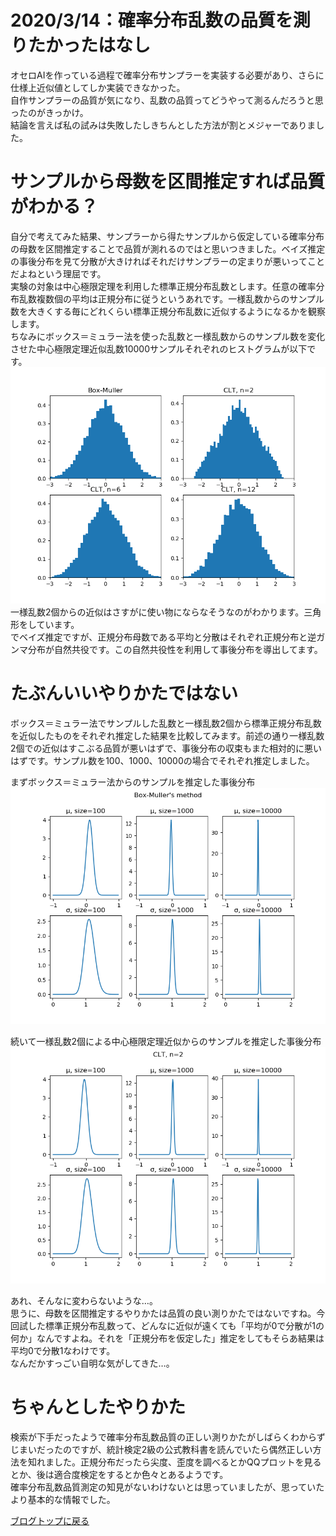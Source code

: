 # 2020/3/14：確率分布乱数の品質を測りたかったはなし
オセロAIを作っている過程で確率分布サンプラーを実装する必要があり、さらに仕様上近似値としてしか実装できなかった。  
自作サンプラーの品質が気になり、乱数の品質ってどうやって測るんだろうと思ったのがきっかけ。  
結論を言えば私の試みは失敗したしきちんとした方法が割とメジャーでありました。

# サンプルから母数を区間推定すれば品質がわかる？
自分で考えてみた結果、サンプラーから得たサンプルから仮定している確率分布の母数を区間推定することで品質が測れるのではと思いつきました。ベイズ推定の事後分布を見て分散が大きければそれだけサンプラーの定まりが悪いってことだよねという理屈です。  
実験の対象は中心極限定理を利用した標準正規分布乱数とします。任意の確率分布乱数複数個の平均は正規分布に従うというあれです。一様乱数からのサンプル数を大きくする毎にどれくらい標準正規分布乱数に近似するようになるかを観察します。  
ちなみにボックス＝ミュラー法を使った乱数と一様乱数からのサンプル数を変化させた中心極限定理近似乱数10000サンプルそれぞれのヒストグラムが以下です。  
![標準正規分布乱数のヒストグラム](histgram.png)  
一様乱数2個からの近似はさすがに使い物にならなそうなのがわかります。三角形をしています。  
でベイズ推定ですが、正規分布母数である平均と分散はそれぞれ正規分布と逆ガンマ分布が自然共役です。この自然共役性を利用して事後分布を導出してます。

# たぶんいいやりかたではない
ボックス＝ミュラー法でサンプルした乱数と一様乱数2個から標準正規分布乱数を近似したものをそれぞれ推定した結果を比較してみます。前述の通り一様乱数2個での近似はすこぶる品質が悪いはずで、事後分布の収束もまた相対的に悪いはずです。サンプル数を100、1000、10000の場合でそれぞれ推定しました。    

まずボックス＝ミュラー法からのサンプルを推定した事後分布  
![ボックス＝ミュラー法](bmm.png)  

続いて一様乱数2個による中心極限定理近似からのサンプルを推定した事後分布
![中心極限定理近似](clt_2.png)  

あれ、そんなに変わらないような…。  
思うに、母数を区間推定するやりかたは品質の良い測りかたではないですね。今回試した標準正規分布乱数って、どんなに近似が遠くても「平均が0で分散が1の何か」なんですよね。それを「正規分布を仮定した」推定をしてもそらあ結果は平均0で分散1なわけです。  
なんだかすっごい自明な気がしてきた…。

# ちゃんとしたやりかた
検索が下手だったようで確率分布乱数品質の正しい測りかたがしばらくわからずじまいだったのですが、統計検定2級の公式教科書を読んでいたら偶然正しい方法を知れました。正規分布だったら尖度、歪度を調べるとかQQプロットを見るとか、後は適合度検定をするとか色々とあるようです。  
確率分布乱数品質測定の知見がないわけないとは思っていましたが、思っていたより基本的な情報でした。  

[ブログトップに戻る](../)